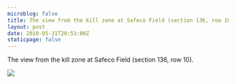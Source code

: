 ```yaml
---
microblog: false
title: The view from the kill zone at Safeco Field (section 136, row 10).
layout: post
date: 2010-05-31T20:53:00Z
staticpage: false
---
```


The view from the kill zone at Safeco Field (section 136, row 10).

![](http://www.tumblr.com/photo/1280/jsorge/652077634/1/tumblr_l3bhh6ZyKU1qzpdrh)
